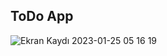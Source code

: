 

## ToDo App


![Ekran Kaydı 2023-01-25 05 16 19](https://user-images.githubusercontent.com/104725944/214465928-f8daa2db-ba6b-4d68-a966-1536bff718b2.gif)

